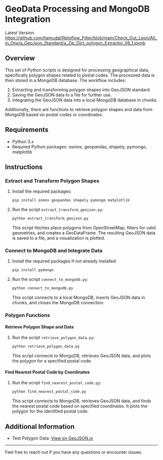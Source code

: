 # GeoData Processing and MongoDB Integration

Latest Version: https://github.com/hamudal/Retoflow_Filter/blob/main/Check_Out_Leon/All_in_One/a_GeoJson_Standard/a_Zip_Dict_polygon_Extractor_V6_1.ipynb

## Overview

This set of Python scripts is designed for processing geographical data, specifically polygon shapes related to postal codes. The processed data is then stored in a MongoDB database. The workflow includes:

1. Extracting and transforming polygon shapes into GeoJSON standard.
2. Saving the GeoJSON data to a file for further use.
3. Integrating the GeoJSON data into a local MongoDB database in chunks.

Additionally, there are functions to retrieve polygon shapes and data from MongoDB based on postal codes or coordinates.

## Requirements

- Python 3.x
- Required Python packages: osmnx, geopandas, shapely, pymongo, matplotlib

## Instructions

### Extract and Transform Polygon Shapes

1. Install the required packages:

    ```bash
    pip install osmnx geopandas shapely pymongo matplotlib
    ```

2. Run the script `extract_transform_geojson.py`:

    ```bash
    python extract_transform_geojson.py
    ```

   This script fetches place polygons from OpenStreetMap, filters for valid geometries, and creates a GeoDataFrame. The resulting GeoJSON data is saved to a file, and a visualization is plotted.

### Connect to MongoDB and Integrate Data

1. Install the required packages if not already installed:

    ```bash
    pip install pymongo
    ```

2. Run the script `connect_to_mongodb.py`:

    ```bash
    python connect_to_mongodb.py
    ```

   This script connects to a local MongoDB, inserts GeoJSON data in chunks, and closes the MongoDB connection.

### Polygon Functions

#### Retrieve Polygon Shape and Data

1. Run the script `retrieve_polygon_data.py`:

    ```bash
    python retrieve_polygon_data.py
    ```

   This script connects to MongoDB, retrieves GeoJSON data, and plots the polygon for a specified postal code.

#### Find Nearest Postal Code by Coordinates

1. Run the script `find_nearest_postal_code.py`:

    ```bash
    python find_nearest_postal_code.py
    ```

   This script connects to MongoDB, retrieves GeoJSON data, and finds the nearest postal code based on specified coordinates. It plots the polygon for the identified postal code.

## Additional Information

- Test Polygon Data: [View on GeoJSON.io](https://geojson.io/#map=13.14/51.31281/9.48916)

---

Feel free to reach out if you have any questions or encounter issues.
